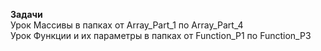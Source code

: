 **Задачи**  
Урок Массивы в папках от Array_Part_1 по Array_Part_4  
Урок Функции и их параметры в папках от Function_P1 по Function_P3  
